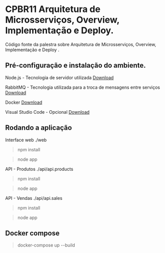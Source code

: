 # CPBR11 Arquitetura de Microsserviços, Overview, Implementação e Deploy.

Código fonte da palestra sobre Arquitetura de Microsserviços, Overview, Implementação e Deploy .

## Pré-configuração e instalação do ambiente.

Node.js -  Tecnologia de servidor utilizada
[Download](https://nodejs.org/en/download/)

RabbitMQ -  Tecnologia utilizada para a troca de mensagens entre serviços 
[Download](https://www.rabbitmq.com/download.html)

Docker
[Download](https://www.docker.com/community-edition)

Visual Studio Code - Opcional
[Download](https://code.visualstudio.com/download)

## Rodando a aplicação

Interface web
./web

> npm install

> node app

API - Produtos
./api/api.products

> npm install

> node app

API - Vendas
./api/api.sales

> npm install

> node app

## Docker compose
> docker-compose up --build



